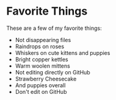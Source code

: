 # Favorite Things

These are a few of my favorite things:

- Not disappearing files
- Raindrops on roses
- Whiskers on cute kittens and puppies
- Bright copper kettles
- Warm woolen mittens
- Not editing directly on GitHub
- Strawberry Cheesecake
- And puppies overall
- Don't edit on GitHub

